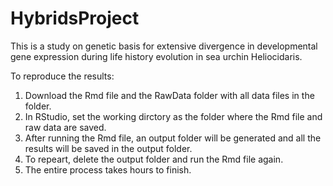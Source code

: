 # HybridsProject
This is a study on genetic basis for extensive divergence in developmental gene expression during life history evolution in sea urchin Heliocidaris.

To reproduce the results:
1. Download the Rmd file and the RawData folder with all data files in the folder.
2. In RStudio, set the working dirctory as the folder where the Rmd file and raw data are saved. 
3. After running the Rmd file, an output folder will be generated and all the results will be saved in the output folder.
4. To repeart, delete the output folder and run the Rmd file again. 
5. The entire process takes hours to finish. 
